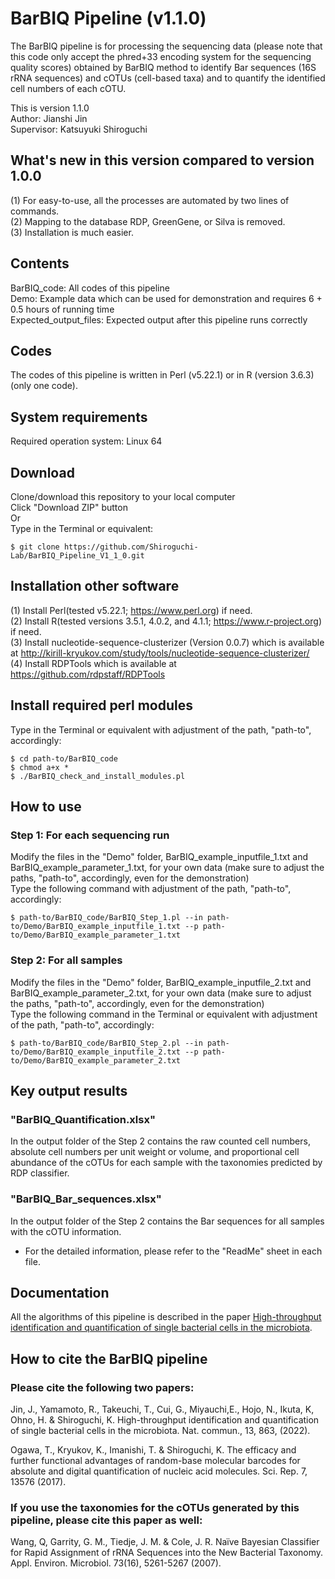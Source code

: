 # BarBIQ Pipeline (v1.1.0)

The BarBIQ pipeline is for processing the sequencing data (please note that this code only accept the phred+33 encoding system for the sequencing quality scores) obtained by BarBIQ method to identify Bar sequences (16S rRNA sequences) and cOTUs (cell-based taxa) and to quantify the identified cell numbers of each cOTU. 

This is version 1.1.0\
Author: Jianshi Jin\
Supervisor: Katsuyuki Shiroguchi<br/>


## What's new in this version compared to version 1.0.0

(1) For easy-to-use, all the processes are automated by two lines of commands.<br/> 
(2) Mapping to the database RDP, GreenGene, or Silva is removed.<br/>
(3) Installation is much easier.<br/>

## Contents
BarBIQ_code: All codes of this pipeline<br/>
Demo: Example data which can be used for demonstration and requires 6 + 0.5 hours of running time<br/>
Expected_output_files: Expected output after this pipeline runs correctly<br/>

## Codes
The codes of this pipeline is written in Perl (v5.22.1) or in R (version 3.6.3)(only one code). <br/>

## System requirements
Required operation system: Linux 64<br/>

## Download

Clone/download this repository to your local computer<br/>
Click "Download ZIP" button<br/>
Or<br/>
Type in the Terminal or equivalent:<br/> 
```
$ git clone https://github.com/Shiroguchi-Lab/BarBIQ_Pipeline_V1_1_0.git
```

## Installation other software
(1) Install Perl(tested v5.22.1; https://www.perl.org) if need.<br/>
(2) Install R(tested versions 3.5.1, 4.0.2, and 4.1.1; https://www.r-project.org) if need.<br/>
(3) Install nucleotide-sequence-clusterizer (Version 0.0.7) which is available at http://kirill-kryukov.com/study/tools/nucleotide-sequence-clusterizer/ <br/>
(4) Install RDPTools which is available at https://github.com/rdpstaff/RDPTools <br/>

## Install required perl modules
Type in the Terminal or equivalent with adjustment of the path, "path-to", accordingly:
```
$ cd path-to/BarBIQ_code
$ chmod a+x *
$ ./BarBIQ_check_and_install_modules.pl
```

## How to use
### Step 1: For each sequencing run
Modify the files in the "Demo" folder, BarBIQ_example_inputfile_1.txt and BarBIQ_example_parameter_1.txt, for your own data (make sure to adjust the paths, "path-to", accordingly, even for the demonstration)<br/>
Type the following command with adjustment of the path, "path-to", accordingly:<br/>
  ```
$ path-to/BarBIQ_code/BarBIQ_Step_1.pl --in path-to/Demo/BarBIQ_example_inputfile_1.txt --p path-to/Demo/BarBIQ_example_parameter_1.txt
  ```

### Step 2: For all samples
Modify the files in the "Demo" folder, BarBIQ_example_inputfile_2.txt and BarBIQ_example_parameter_2.txt, for your own data (make sure to adjust the paths, "path-to", accordingly, even for the demonstration)<br/>
Type the following command in the Terminal or equivalent with adjustment of the path, "path-to", accordingly:<br/>
  ```
$ path-to/BarBIQ_code/BarBIQ_Step_2.pl --in path-to/Demo/BarBIQ_example_inputfile_2.txt --p path-to/Demo/BarBIQ_example_parameter_2.txt
  ```


## Key output results
### "BarBIQ_Quantification.xlsx" 
In the output folder of the Step 2 contains the raw counted cell numbers, absolute cell numbers per unit weight or volume, and proportional cell abundance of the cOTUs for each sample with the taxonomies predicted by RDP classifier. <br/>

### "BarBIQ_Bar_sequences.xlsx" 
In the output folder of the Step 2 contains the Bar sequences for all samples with the cOTU information. <br/>

* For the detailed information, please refer to the "ReadMe" sheet in each file. <br/>


## Documentation
All the algorithms of this pipeline is described in the paper [High-throughput identification and quantification of single bacterial cells in the microbiota](https://www.nature.com/articles/s41467-022-28426-1).<br/>

## How to cite the BarBIQ pipeline
### Please cite the following two papers:
Jin, J., Yamamoto, R., Takeuchi, T., Cui, G., Miyauchi,E., Hojo, N., Ikuta, K, Ohno, H. & Shiroguchi, K. High-throughput identification and quantification of single bacterial cells in the microbiota. Nat. commun., 13, 863, (2022). <br/>

Ogawa, T., Kryukov, K., Imanishi, T. & Shiroguchi, K. The efficacy and further functional advantages of random-base molecular barcodes for absolute and digital quantification of nucleic acid molecules. Sci. Rep. 7, 13576 (2017).<br/>

### If you use the taxonomies for the cOTUs generated by this pipeline, please cite this paper as well:
Wang, Q, Garrity, G. M., Tiedje, J. M. & Cole, J. R. Naïve Bayesian Classifier for Rapid Assignment of rRNA Sequences into the New Bacterial Taxonomy. Appl. Environ. Microbiol. 73(16), 5261-5267 (2007).<br/>
